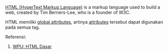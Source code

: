 [HTML (HyperText Markup Language)](https://developer.mozilla.org/en-US/docs/Web/HTML) is a markup language used to build a web, created by Tim Berners-Lee, who is a founder of W3C.

HTML memiliki [global attributes](https://developer.mozilla.org/en-US/docs/Web/HTML/Global_attributes), artinya [attributes](https://developer.mozilla.org/en-US/docs/Web/HTML/Attributes) tersebut dapat digunakan pada semua tag.

Referensi:
1. [WPU: HTML Dasar](https://www.youtube.com/watch?v=NBZ9Ro6UKV8&list=PLFIM0718LjIVuONHysfOK0ZtiqUWvrx4F&pp=iAQB)
